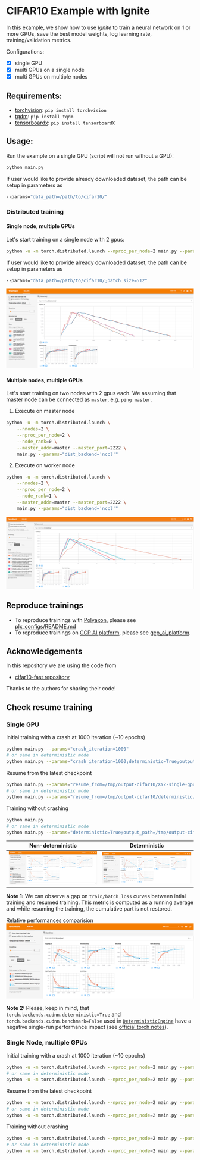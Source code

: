 # CIFAR10 Example with Ignite

In this example, we show how to use *Ignite* to train a neural network on 1 or more GPUs, save the best model weights, 
log learning rate, training/validation metrics.

Configurations:

* [x] single GPU
* [x] multi GPUs on a single node
* [x] multi GPUs on multiple nodes

## Requirements:

- [torchvision](https://github.com/pytorch/vision/): `pip install torchvision`
- [tqdm](https://github.com/tqdm/tqdm/): `pip install tqdm`
- [tensorboardx](https://github.com/lanpa/tensorboard-pytorch): `pip install tensorboardX`

## Usage:

Run the example on a single GPU (script will not run without a GPU):
```bash
python main.py
```

If user would like to provide already downloaded dataset, the path can be setup in parameters as
```bash
--params="data_path=/path/to/cifar10/"
```


### Distributed training

#### Single node, multiple GPUs

Let's start training on a single node with 2 gpus:
```bash
python -u -m torch.distributed.launch --nproc_per_node=2 main.py --params="dist_backend='nccl'"
```

If user would like to provide already downloaded dataset, the path can be setup in parameters as
```bash
--params="data_path=/path/to/cifar10/;batch_size=512"
```

![tb1](assets/tb_logger.png)


#### Multiple nodes, multiple GPUs

Let's start training on two nodes with 2 gpus each. We assuming that master node can be connected as `master`, e.g. `ping master`.

1) Execute on master node
```bash
python -u -m torch.distributed.launch \
    --nnodes=2 \
    --nproc_per_node=2 \
    --node_rank=0 \
    --master_addr=master --master_port=2222 \
    main.py --params="dist_backend='nccl'"
```

2) Execute on worker node
```bash
python -u -m torch.distributed.launch \
    --nnodes=2 \
    --nproc_per_node=2 \
    --node_rank=1 \
    --master_addr=master --master_port=2222 \
    main.py --params="dist_backend='nccl'"
```

![tb2](assets/tb_logger_gcp.png)

## Reproduce trainings

- To reproduce trainings with [Polyaxon](https://polyaxon.com/), please see [plx_configs/README.md](plx_configs/README.md)
- To reproduce trainings on [GCP AI platform](https://cloud.google.com/ml-engine/docs/), please see [gcp_ai_platform](gcp_ai_platform/README.md).

## Acknowledgements

In this repository we are using the code from 
- [cifar10-fast repository](https://github.com/davidcpage/cifar10-fast)

Thanks to the authors for sharing their code!


## Check resume training

### Single GPU

Initial training with a crash at 1000 iteration (~10 epochs)
```bash
python main.py --params="crash_iteration=1000"
# or same in deterministic mode
python main.py --params="crash_iteration=1000;deterministic=True;output_path=/tmp/output-cifar10/deterministic"
```

Resume from the latest checkpoint
```bash
python main.py --params="resume_from=/tmp/output-cifar10/XYZ-single-gpu/training_checkpoint_800.pt"
# or same in deterministic mode
python main.py --params="resume_from=/tmp/output-cifar10/deterministic/XYZ-single-gpu/training_checkpoint_800.pt;deterministic=True;output_path=/tmp/output-cifar10/deterministic" 
```

Training without crashing
```bash
python main.py
# or same in deterministic mode
python main.py --params="deterministic=True;output_path=/tmp/output-cifar10/deterministic"
```

Non-deterministic| Deterministic
---|---
![img11](assets/tb_logger_run_resume_ndet.png) | ![img12](assets/tb_logger_run_resume_det.png) 

**Note 1:** We can observe a gap on `train/batch_loss` curves between intial training and resumed training. This metric is 
computed as a running average and while resuming the training, the cumulative part is not restored.


Relative performances comparision
![img13](assets/tb_logger_det_vs_ndet.png)

**Note 2:** Please, keep in mind, that `torch.backends.cudnn.deterministic=True` and 
`torch.backends.cudnn.benchmark=False` used in [`DeterministicEngine`](https://pytorch.org/ignite/engine.html#ignite.engine.deterministic.DeterministicEngine)
have a negative single-run performance impact (see [official torch notes](https://pytorch.org/docs/stable/notes/randomness.html#cudnn)).


### Single Node, multiple GPUs

Initial training with a crash at 1000 iteration (~10 epochs)
```bash
python -u -m torch.distributed.launch --nproc_per_node=2 main.py --params="dist_backend='nccl';crash_iteration=1000"
# or same in deterministic mode
python -u -m torch.distributed.launch --nproc_per_node=2 main.py --params="dist_backend='nccl';crash_iteration=1000;deterministic=True;output_path=/tmp/output-cifar10/deterministic"
```

Resume from the latest checkpoint
```bash
python -u -m torch.distributed.launch --nproc_per_node=2 main.py --params="dist_backend='nccl';resume_from=/tmp/output-cifar10/XYZ-distributed-1nodes-2gpus/training_checkpoint_800.pt"
# or same in deterministic mode
python -u -m torch.distributed.launch --nproc_per_node=2 main.py --params="dist_backend='nccl';resume_from=/tmp/output-cifar10/deterministic/XYZ-distributed-1nodes-2gpus/training_checkpoint_800.pt;deterministic=True;output_path=/tmp/output-cifar10/deterministic" 
```

Training without crashing
```bash
python -u -m torch.distributed.launch --nproc_per_node=2 main.py --params="dist_backend='nccl'"
# or same in deterministic mode
python -u -m torch.distributed.launch --nproc_per_node=2 main.py --params="dist_backend='nccl';deterministic=True;output_path=/tmp/output-cifar10/deterministic"
```

<!---
Non-deterministic| Deterministic
---|---
![img21](assets/tb_logger_2x_run_resume_ndet.png) | ![img22](assets/tb_logger_2x_run_resume_det.png) 

Relative performances comparision
![img23](assets/tb_logger_2x_det_vs_ndet.png)

![tbresume](assets/tb_logger_resume1.png)

- Orange curves represent the training with a crash at the iteration 1000
- Blue curves show resumed training from the last checkpoint (iteration 800)
- Red curves display complete training without crashing  


**Note 2:** As we are resuming the training from an iteration between epochs, even if Ignite's engine handles the dataflow by
correctly providing data samples for the resumed iteration, random data augmentations are not synchronized. This causes a gap  
in validation curves (`train/loss`, `train/accuracy` etc.) at the begining of training resuming. 
  
![tb-resume](assets/tb_logger_resume2.png)

-->

